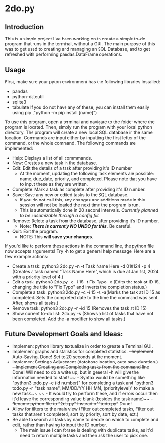# 2do.py

## Introduction
This is a simple project I've been working on to create a simple to-do program that runs in the terminal, without a GUI. The main purpose of this was to get used to creating and managing an SQL Database, and to get refreshed with performing pandas.DataFrame operations.

## Usage
First, make sure your pyton environment has the following libraries installed:
- pandas
- python-dateutil
- sqlite3
- tabulate
If you do not have any of these, you can install them easily using pip ("python -m pip install [name]")

To use this program, open a terminal and navigate to the folder where the program is located. Then, simply run the program with your local python directory. The program will create a new local SQL database in the same location. Commands are input either by inputting the first letter of the command, or the whole command. The following commands are implemented: 

- Help: Displays a list of all commmands.
- New: Creates a new task in the database.
- Edit: Edit the details of a task after providing it's ID number. 
    - At the moment, updating the following task elements are possible: name, due_date, priority, and completed. Please note that you have to input these as they are written.
- Complete: Mark a task as complete after providing it's ID number.
- Save: Save any new or edited tasks to the SQL database. 
    - If you do not call this, any changes and additions made in this session will not be loaded the next time the program is run.
    - This is automatically done in 20 second intervals. *Currently planned to be cusomizable through a config file*
- Remove: Delete a task from the database, after providing it's ID number.
    - Note: ***There is currently NO UNDO for this.*** Be careful.
- Quit: Exit the program.
    - NOTE: This **will save your changes**.

If you'd like to perform these actions in the command line, the python file now accepts arguments! Try -h to get a general help message. Here are a few example actions:
- Create a task: python3 2do.py -n -t Task Name Here -d 010124 -p 4 (Creates a task named "Task Name Here", which is due at Jan 1st, 2024 with a priority level of 4.)
- Edit a task: python3 2do.py -e -i 15 -t Fix Typo -c (Edits the task at ID 15, changing the title to "Fix Typo" and inverts the completion status.)
- Complete a task: python3 2do.py -c -i 15 -s -a(Marks the task at ID 15 as completed. Sets the completed date to the time the command was sent. After, shows all tasks.)
- Remove task: python3 2do.py -r -id 15 (Removes the task at ID 15)
- Show current to-do list: 2do.py -s (Shows a list of tasks that have not been completed. Add the -a modifier to show all tasks.)

## Future Development Goals and Ideas:
- Implement python library textualize in order to greate a Terminal GUI.
- Implement graphs and statistics for completed statistics.
~~- Implement Auto-Saving.~~ Done! Set to 20 seconds at the moment.
- Implement Settings Adjustment (database location, auto save duration.)
~~- Implement Creating and Completing tasks from the command line~~ Done! Will need to do a write up, but in general -h will give the information needed to start!
   ~~ - Syntax would be something like "python3 todo.py -c (id number)" for completing a task and "python3 todo.py -n "task name", MM/DD/YY HH:MM, (prioritylevel)" to make a new task.~~
       ~~ - It would try to perform these, and if errors occur then it'd leave the corresponding value blank (besides the task name)~~ 
~~- Rename python file to "2do.py" instead of "todo.py"~~ Done!
- Allow for filters to the main view (Filter out completed tasks, Filter out tasks that aren't completed, sort by priority, sort by date, ect.)
- Be able to search all tasks by name to decide on which to complete and edit, rather than having to input the ID number.
    - The main issue I can forsee is dealing with duplicate tasks, as it'd need to return multiple tasks and then ask the user to pick one.
